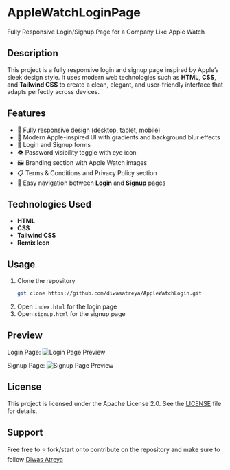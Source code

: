 # AppleWatchLoginPage

Fully Responsive Login/Signup Page for a Company Like Apple Watch

## Description

This project is a fully responsive login and signup page inspired by Apple’s sleek design style. It uses modern web technologies such as **HTML**, **CSS**, and **Tailwind CSS** to create a clean, elegant, and user-friendly interface that adapts perfectly across devices.

## Features

- 📱 Fully responsive design (desktop, tablet, mobile)
- 🎨 Modern Apple-inspired UI with gradients and background blur effects
- 🔑 Login and Signup forms
- 👁️ Password visibility toggle with eye icon
- 🖼️ Branding section with Apple Watch images
- 📋 Terms & Conditions and Privacy Policy section
- 🔗 Easy navigation between **Login** and **Signup** pages

## Technologies Used

- **HTML**
- **CSS**
- **Tailwind CSS**
- **Remix Icon**

## Usage

1. Clone the repository  
   ```bash
   git clone https://github.com/diwasatreya/AppleWatchLogin.git
    ```
2. Open `index.html` for the login page
3. Open `signup.html` for the signup page

## Preview

Login Page:
![Login Page Preview](AppleWatchLoginPreview.png)

Signup Page:
![Signup Page Preview](AppleWatchSignUpPreview.png)

## License

This project is licensed under the Apache License 2.0. See the [LICENSE](LICENSE) file for details.

## Support
Free free to ⭐ fork/start or to contribute on the repository and make sure to follow [Diwas Atreya](https://github.com/diwasatreya)